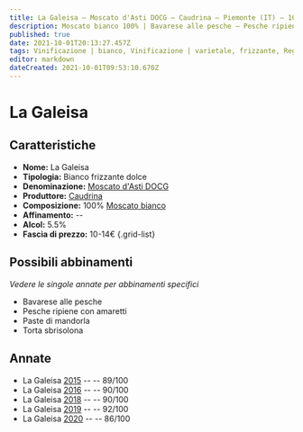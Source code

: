 ```yaml
---
title: La Galeisa – Moscato d'Asti DOCG – Caudrina – Piemonte (IT) – 10-14€ – 3★-5★
description: Moscato bianco 100% | Bavarese alle pesche – Pesche ripiene con amaretti – Paste di mandorla – Torta sbrisolona
published: true
date: 2021-10-01T20:13:27.457Z
tags: Vinificazione | bianco, Vinificazione | varietale, frizzante, Regione | Piemonte (IT), Valutazioni | 5 stelle, dolce, moscato bianco, Prezzi | 10-14€, bavarese alle pesche, pesche ripiene con amaretti, paste di mandorla, torta sbrisolona
editor: markdown
dateCreated: 2021-10-01T09:53:10.670Z
---
```


 # La Galeisa

## Caratteristiche
- **Nome:** La Galeisa
- **Tipologia:** Bianco frizzante dolce
- **Denominazione:** [Moscato d'Asti DOCG](/denominazioni/Italia/Piemonte/DOCG/Moscato-d-Asti)
- **Produttore:** [Caudrina](/produttori/Italia/Piemonte/Caudrina)
- **Composizione:** 100% [Moscato bianco](/vitigni/Italia/bacca-bianca/moscato-bianco)
- **Affinamento:** --
- **Alcol:** 5.5%
- **Fascia di prezzo:** 10-14€
{.grid-list}



## Possibili abbinamenti
*Vedere le singole annate per abbinamenti specifici*

- Bavarese alle pesche
- Pesche ripiene con amaretti
- Paste di mandorla
- Torta sbrisolona


## Annate

- La Galeisa [2015](vini/Italia/Piemonte/Caudrina/La-Galeisa/2015) -- <span class="star-4"></span>  -- 89/100
- La Galeisa [2016](vini/Italia/Piemonte/Caudrina/La-Galeisa/2016) -- <span class="star-4"></span>  -- 90/100  
- La Galeisa [2018](vini/Italia/Piemonte/Caudrina/La-Galeisa/2018) -- <span class="star-4"></span>  -- 90/100
- La Galeisa [2019](vini/Italia/Piemonte/Caudrina/La-Galeisa/2019) -- <span class="star-5"></span>  -- 92/100
- La Galeisa [2020](vini/Italia/Piemonte/Caudrina/La-Galeisa/2020) -- <span class="star-3"></span>  -- 86/100
